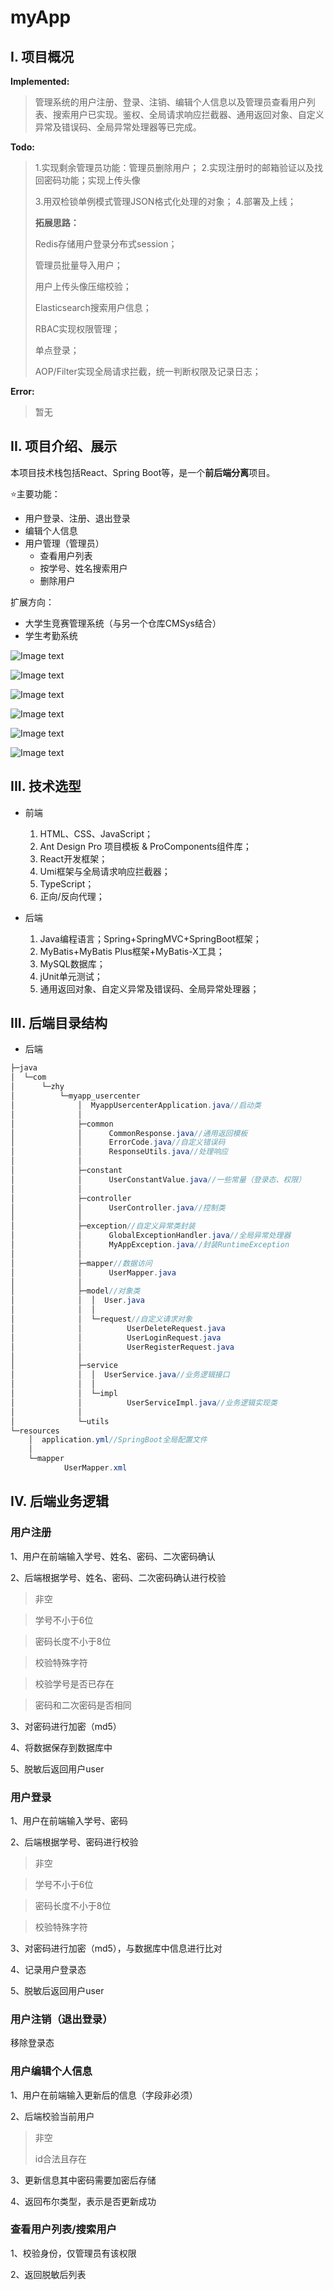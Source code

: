 # myApp

## I. 项目概况

**Implemented:**

> 管理系统的用户注册、登录、注销、编辑个人信息以及管理员查看用户列表、搜索用户已实现。鉴权、全局请求响应拦截器、通用返回对象、自定义异常及错误码、全局异常处理器等已完成。 

**Todo:**

> 1.实现剩余管理员功能：管理员删除用户；
> 2.实现注册时的邮箱验证以及找回密码功能；实现上传头像
> 
>3.用双检锁单例模式管理JSON格式化处理的对象；
> 4.部署及上线；  
> 
> **拓展思路：**
>
> Redis存储用户登录分布式session；
>
> 管理员批量导入用户；
>
> 用户上传头像压缩校验；
>
> Elasticsearch搜索用户信息；
>
> RBAC实现权限管理；
>
> 单点登录；
>
> AOP/Filter实现全局请求拦截，统一判断权限及记录日志；

**Error:**

> 暂无

## II. 项目介绍、展示

 本项目技术栈包括React、Spring Boot等，是一个**前后端分离**项目。 

⭐主要功能：

- 用户登录、注册、退出登录
- 编辑个人信息
- 用户管理（管理员）
  - 查看用户列表
  - 按学号、姓名搜索用户
  - 删除用户

扩展方向：

- 大学生竞赛管理系统（与另一个仓库CMSys结合）
- 学生考勤系统

![Image text]([https://github.com/your_github/address/blob/master/image/1.png](https://github.com/zhy0056/myApp/blob/main/images/1.png))

![Image text](https://github.com/your_github/address/blob/master/image/1.png)

![Image text](https://github.com/your_github/address/blob/master/image/1.png)

![Image text](https://github.com/your_github/address/blob/master/image/1.png)

![Image text](https://github.com/your_github/address/blob/master/image/1.png)

![Image text](https://github.com/your_github/address/blob/master/image/1.png)

## III. 技术选型

- 前端
  1. HTML、CSS、JavaScript；
  2. Ant Design Pro 项目模板 & ProComponents组件库；
  3. React开发框架；
  4. Umi框架与全局请求响应拦截器；
  5.  TypeScript；
  6. 正向/反向代理；

- 后端
  1. Java编程语言；Spring+SpringMVC+SpringBoot框架；
  2. MyBatis+MyBatis Plus框架+MyBatis-X工具；
  3. MySQL数据库；
  4. jUnit单元测试；
  5.  通用返回对象、自定义异常及错误码、全局异常处理器； 

## III. 后端目录结构

- 后端

```java
├─java
│  └─com
│      └─zhy
│          └─myapp_usercenter
│              │  MyappUsercenterApplication.java//启动类
│              │
│              ├─common
│              │      CommonResponse.java//通用返回模板
│              │      ErrorCode.java//自定义错误码
│              │      ResponseUtils.java//处理响应
│              │
│              ├─constant
│              │      UserConstantValue.java//一些常量（登录态、权限）
│              │
│              ├─controller
│              │      UserController.java//控制类
│              │
│              ├─exception//自定义异常类封装
│              │      GlobalExceptionHandler.java//全局异常处理器
│              │      MyAppException.java//封装RuntimeException
│              │
│              ├─mapper//数据访问
│              │      UserMapper.java
│              │
│              ├─model//对象类
│              │  │  User.java
│              │  │
│              │  └─request//自定义请求对象
│              │          UserDeleteRequest.java
│              │          UserLoginRequest.java
│              │          UserRegisterRequest.java
│              │
│              ├─service
│              │  │  UserService.java//业务逻辑接口
│              │  │
│              │  └─impl
│              │          UserServiceImpl.java//业务逻辑实现类
│              │
│              └─utils
└─resources
    │  application.yml//SpringBoot全局配置文件
    │
    └─mapper
            UserMapper.xml

```

## IV. 后端业务逻辑

### 用户注册

1、用户在前端输入学号、姓名、密码、二次密码确认

2、后端根据学号、姓名、密码、二次密码确认进行校验

> 非空

> 学号不小于6位

> 密码长度不小于8位

> 校验特殊字符

> 校验学号是否已存在

> 密码和二次密码是否相同

3、对密码进行加密（md5）

4、将数据保存到数据库中

5、脱敏后返回用户user

### 用户登录

1、用户在前端输入学号、密码

2、后端根据学号、密码进行校验

> 非空

> 学号不小于6位

> 密码长度不小于8位

> 校验特殊字符

3、对密码进行加密（md5），与数据库中信息进行比对

4、记录用户登录态

5、脱敏后返回用户user

### 用户注销（退出登录）

移除登录态

### 用户编辑个人信息

1、用户在前端输入更新后的信息（字段非必须）

2、后端校验当前用户

> 非空
>
> id合法且存在

3、更新信息其中密码需要加密后存储

4、返回布尔类型，表示是否更新成功

### 查看用户列表/搜索用户

1、校验身份，仅管理员有该权限

2、返回脱敏后列表

